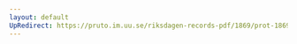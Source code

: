 ```yaml
---
layout: default
UpRedirect: https://pruto.im.uu.se/riksdagen-records-pdf/1869/prot-1869--fk--515/prot-1869--fk--515_006.pdf
---
```

